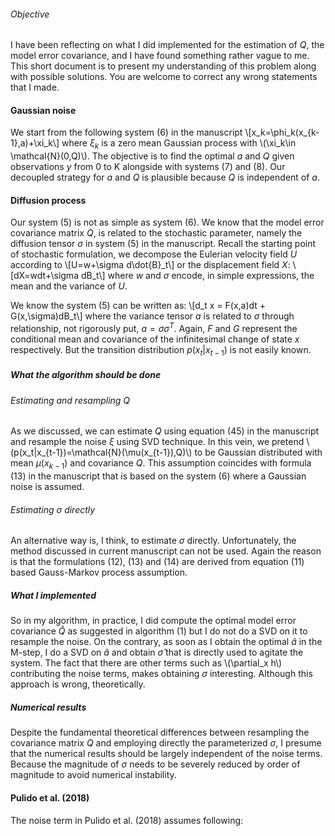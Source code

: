 ###### Objective
I have been reflecting on what I did implemented for the estimation of $Q$, the model error covariance, and I have found something rather vague to me. This short document is to present my understanding of this problem along with possible solutions. You are welcome to correct any wrong statements that I made.

#### Gaussian noise
We start from the following system (6) in the manuscript
\\[x_k=\phi_k(x_{k-1},a)+\xi_k\\]
where $\xi_k$ is a zero mean Gaussian process with \\(\xi_k\in \mathcal{N}(0,Q)\\). The objective is to find the optimal $a$ and $Q$ given observations $y$ from 0 to K alongside with systems (7) and (8).  Our decoupled strategy for $a$ and $Q$ is plausible because $Q$ is independent of $a$.

#### Diffusion process
Our system (5) is not as simple as system (6). We know that the model error covariance matrix $Q$, is related to the stochastic parameter, namely the diffusion tensor $\sigma$ in system (5) in the manuscript. Recall the starting point of stochastic formulation, we decompose the Eulerian velocity field $U$ according to
\\[U=w+\sigma d\dot{B}_t\\]
or the displacement field $X$:
\\[dX=wdt+\sigma dB_t\\]
where $w$ and $\sigma$ encode, in simple expressions, the mean and the variance of $U$.

We know the system (5) can be written as:
\\[d_t x = F(x,a)dt + G(x,\sigma)dB_t\\]
where the variance tensor $a$ is related to $\sigma$ through relationship, not rigorously put, $a=\sigma\sigma^T$. Again, $F$ and $G$ represent the conditional mean and covariance of the infinitesimal change of state $x$ respectively. But the transition distribution $p(x_t|x_{t-1})$ is not easily known. 

##### What the algorithm should be done
###### Estimating and resampling $Q$
As we discussed, we can estimate $Q$ using equation (45) in the manuscript and resample the noise $\xi$ using SVD technique. In this vein, we pretend \\(p(x_t|x_{t-1})=\mathcal{N}(\mu(x_{t-1}),Q)\\) to be Gaussian distributed with mean $\mu(x_{k-1})$ and covariance $Q$. 
This assumption coincides with formula (13) in the manuscript that is based on the system (6) where a Gaussian noise is assumed. 

###### Estimating $\sigma$ directly
An alternative way is, I think, to estimate $\sigma$ directly. Unfortunately, the method discussed in current manuscript can not be used. Again the reason is that the formulations (12), (13) and (14) are derived from equation (11) based Gauss-Markov process assumption.

##### What I implemented
So in my algorithm, in practice, I did compute the optimal model error covariance $\hat{Q}$ as suggested in algorithm (1) but I do not do a SVD on it to resample the noise. On the contrary, as soon as I obtain the optimal $\hat{a}$ in the M-step, I do a SVD on $\hat{a}$ and obtain $\hat{\sigma}$ that is directly used to agitate the system. The fact that there are other terms such as \\(\partial_x h\\) contributing the noise terms, makes obtaining $\sigma$ interesting. Although this approach is wrong, theoretically.

##### Numerical results
Despite the fundamental theoretical differences between resampling the covariance matrix $Q$ and employing directly the parameterized $\sigma$, I presume that the numerical results should be largely independent of the noise terms. Because the magnitude of $\sigma$ needs to be severely reduced by order of magnitude to avoid numerical instability.

#### Pulido et al. (2018)
The noise term in Pulido et al. (2018) assumes following: